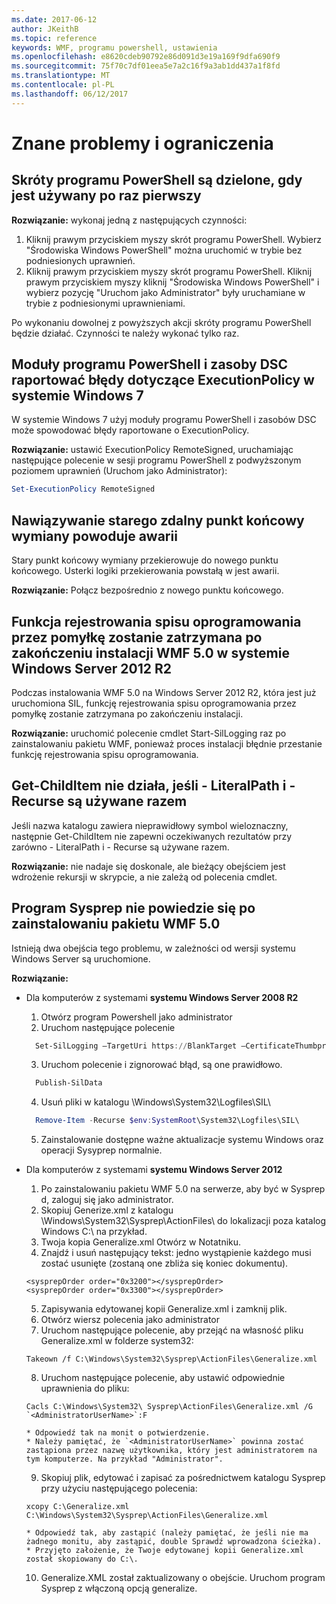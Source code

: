 ```yaml
---
ms.date: 2017-06-12
author: JKeithB
ms.topic: reference
keywords: WMF, programu powershell, ustawienia
ms.openlocfilehash: e8620cdeb90792e86d091d3e19a169f9dfa690f9
ms.sourcegitcommit: 75f70c7df01eea5e7a2c16f9a3ab1dd437a1f8fd
ms.translationtype: MT
ms.contentlocale: pl-PL
ms.lasthandoff: 06/12/2017
---
```

# <a name="known-issues-and-limitations"></a>Znane problemy i ograniczenia

<a name="powershell-shortcuts-are-broken-when-used-for-the-first-time"></a>Skróty programu PowerShell są dzielone, gdy jest używany po raz pierwszy
------------------------------------------------------------

**Rozwiązanie:** wykonaj jedną z następujących czynności:

1.  Kliknij prawym przyciskiem myszy skrót programu PowerShell. Wybierz "Środowiska Windows PowerShell" można uruchomić w trybie bez podniesionych uprawnień.
2.  Kliknij prawym przyciskiem myszy skrót programu PowerShell. Kliknij prawym przyciskiem myszy kliknij "Środowiska Windows PowerShell" i wybierz pozycję "Uruchom jako Administrator" były uruchamiane w trybie z podniesionymi uprawnieniami.

Po wykonaniu dowolnej z powyższych akcji skróty programu PowerShell będzie działać. Czynności te należy wykonać tylko raz.


<a name="powershell-modules-and-dsc-resources-report-errors-about-executionpolicy-on-windows-7"></a>Moduły programu PowerShell i zasoby DSC raportować błędy dotyczące ExecutionPolicy w systemie Windows 7
-------------------------------------------------------------------------------------
W systemie Windows 7 użyj moduły programu PowerShell i zasobów DSC może spowodować błędy raportowane o ExecutionPolicy.

**Rozwiązanie:** ustawić ExecutionPolicy RemoteSigned, uruchamiając następujące polecenie w sesji programu PowerShell z podwyższonym poziomem uprawnień (Uruchom jako Administrator):

```powershell
Set-ExecutionPolicy RemoteSigned
```

<a name="connecting-to-an-old-remote-exchange-endpoint-causes-a-crash"></a>Nawiązywanie starego zdalny punkt końcowy wymiany powoduje awarii
------------------------------------------------------------

Stary punkt końcowy wymiany przekierowuje do nowego punktu końcowego. Usterki logiki przekierowania powstałą w jest awarii.

**Rozwiązanie:** Połącz bezpośrednio z nowego punktu końcowego.


<a name="software-inventory-logging-feature-is-erroneously-stopped-after-wmf-50-installation-on-windows-server-2012-r2"></a>Funkcja rejestrowania spisu oprogramowania przez pomyłkę zostanie zatrzymana po zakończeniu instalacji WMF 5.0 w systemie Windows Server 2012 R2
-------------------------------------------------------------------------------------------------------------

Podczas instalowania WMF 5.0 na Windows Server 2012 R2, która jest już uruchomiona SIL, funkcję rejestrowania spisu oprogramowania przez pomyłkę zostanie zatrzymana po zakończeniu instalacji.

**Rozwiązanie:** uruchomić polecenie cmdlet Start-SilLogging raz po zainstalowaniu pakietu WMF, ponieważ proces instalacji błędnie przestanie funkcję rejestrowania spisu oprogramowania.

<a name="get-childitem-does-not-work-if--literalpath-and--recurse-are-used-together"></a>Get-ChildItem nie działa, jeśli - LiteralPath i - Recurse są używane razem
--------------------------------------------------------------------------

Jeśli nazwa katalogu zawiera nieprawidłowy symbol wieloznaczny, następnie Get-ChildItem nie zapewni oczekiwanych rezultatów przy zarówno - LiteralPath i - Recurse są używane razem.

**Rozwiązanie:** nie nadaje się doskonale, ale bieżący obejściem jest wdrożenie rekursji w skrypcie, a nie zależą od polecenia cmdlet.


<a name="sysprep-fails-after-wmf-50-installation"></a>Program Sysprep nie powiedzie się po zainstalowaniu pakietu WMF 5.0
----------------------------------------

Istnieją dwa obejścia tego problemu, w zależności od wersji systemu Windows Server są uruchomione.

**Rozwiązanie:**
- Dla komputerów z systemami **systemu Windows Server 2008 R2**
  1. Otwórz program Powershell jako administrator
  2. Uruchom następujące polecenie 
  
  ```powershell
    Set-SilLogging –TargetUri https://BlankTarget –CertificateThumbprint 0123456789
  ```
  3. Uruchom polecenie i zignorować błąd, są one prawidłowo.
  
  ```powershell
    Publish-SilData
   ```
  4. Usuń pliki w katalogu \Windows\System32\Logfiles\SIL\
  
  ```powershell
    Remove-Item -Recurse $env:SystemRoot\System32\Logfiles\SIL\
  ```
  5. Zainstalowanie dostępne ważne aktualizacje systemu Windows oraz operacji Sysyprep normalnie.
  
- Dla komputerów z systemami **systemu Windows Server 2012**
  1.    Po zainstalowaniu pakietu WMF 5.0 na serwerze, aby być w Sysprep d, zaloguj się jako administrator.
  2.    Skopiuj Generize.xml z katalogu \Windows\System32\Sysprep\ActionFiles\ do lokalizacji poza katalog Windows C:\ na przykład.
  3.    Twoja kopia Generalize.xml Otwórz w Notatniku.
  4.    Znajdź i usuń następujący tekst: jedno wystąpienie każdego musi zostać usunięte (zostaną one zbliża się koniec dokumentu).

    ```
    <sysprepOrder order="0x3200"></sysprepOrder>
    <sysprepOrder order="0x3300"></sysprepOrder>
    ```

  5.    Zapisywania edytowanej kopii Generalize.xml i zamknij plik.
  6.    Otwórz wiersz polecenia jako administrator
  7.    Uruchom następujące polecenie, aby przejąć na własność pliku Generalize.xml w folderze system32:

    ```
    Takeown /f C:\Windows\System32\Sysprep\ActionFiles\Generalize.xml 
    ```

  8.    Uruchom następujące polecenie, aby ustawić odpowiednie uprawnienia do pliku:

    ```
    Cacls C:\Windows\System32\ Sysprep\ActionFiles\Generalize.xml /G `<AdministratorUserName>`:F 
    ```
      * Odpowiedź tak na monit o potwierdzenie. 
      * Należy pamiętać, że `<AdministratorUserName>` powinna zostać zastąpiona przez nazwę użytkownika, który jest administratorem na tym komputerze. Na przykład "Administrator".
      
  9.    Skopiuj plik, edytować i zapisać za pośrednictwem katalogu Sysprep przy użyciu następującego polecenia:

    ```
    xcopy C:\Generalize.xml C:\Windows\System32\Sysprep\ActionFiles\Generalize.xml 
    ```
      * Odpowiedź tak, aby zastąpić (należy pamiętać, że jeśli nie ma żadnego monitu, aby zastąpić, double Sprawdź wprowadzona ścieżka).
      * Przyjęto założenie, że Twoje edytowanej kopii Generalize.xml został skopiowany do C:\.

  10.   Generalize.XML został zaktualizowany o obejście. Uruchom program Sysprep z włączoną opcją generalize.

